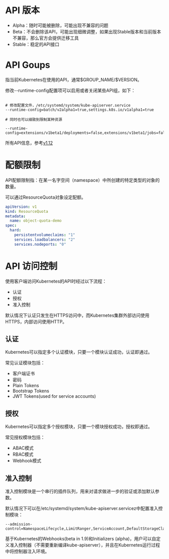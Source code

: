 # API 版本

- Alpha：随时可能被删除，可能出现不兼容的问题
- Beta：不会删除该API，可能出现细微调整，如果出现Stable版本和当前版本不兼容，那么官方会提供迁移工具
- Stable：稳定的API接口
  
# API Goups

指当前Kubernetes在使用的API，通常\$GROUP_NAME/\$VERSION。

修改--runtime-config配置项可以启用或者关闭某些API组，如下：

```properties

# 修改配置文件，/etc/systemd/system/kube-apiserver.service
--runtime-config=batch/v2alpha1=true,settings.k8s.io/v1alpha1=true

# 同时也可以细致到限制某种资源

--runtime-config=extensions/v1beta1/deployments=false,extensions/v1beta1/jobs=false

```

所有API信息，参考[v1.12](https://kubernetes.io/docs/reference/generated/kubernetes-api/v1.12/)

# 配额限制

API配额限制指：在某一名字空间（namespace）中所创建的特定类型的对象的数量。

可以通过ResourceQuota对象设定配额。

```yaml
apiVersion: v1
kind: ResourceQuota
metadata:
  name: object-quota-demo
spec:
  hard:
    persistentvolumeclaims: "1"
    services.loadbalancers: "2"
    services.nodeports: "0"
```

# API 访问控制

使用客户端访问Kubernetes的API时经过以下流程：

- 认证
- 授权
- 准入控制
  
默认情况下认证只发生在HTTPS访问中，而Kubernetes集群外部访问使用HTTPS，内部访问使用HTTP。

## 认证
Kubernetes可以指定多个认证模块，只要一个模块认证成功，认证即通过。

常见认证模块包括：
- 客户端证书
- 密码
- Plain Tokens
- Bootstrap Tokens
- JWT Tokens(used for service accounts)
  
## 授权
Kubernetes可以指定多个授权模块，只要一个模块授权成功，授权即通过。

常见授权模块包括：

- ABAC模式
- RBAC模式
- Webhook模式
  
## 准入控制

准入控制模块是一个串行的插件队列，用来对请求做进一步的验证或添加默认参数。

默认情况下可以在/etc/systemd/system/kube-apiserver.servicez中配置准入控制模块：

```
--admission-control=NamespaceLifecycle,LimitRanger,ServiceAccount,DefaultStorageClass,ResourceQuota,NodeRestriction,PodPreset
```

基于Kubernetes的Webhooks(beta in 1.9)和Initializers (alpha)，用户可以自定义准入控制器（不需要重新编译kube-apiserver），并且在Kubernetes运行过程中将控制器注入环境。